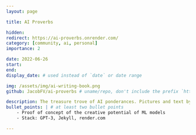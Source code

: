 ```yaml
---
layout: page

title: AI Proverbs

hidden:
redirect: https://ai-proverbs.onrender.com/
category: [community, ai, personal]
importance: 2

date: 2022-06-26
start:
end:
display_date: # used instead of `date` or date range

img: /assets/img/ai-writing-book.png
github: JacobFV/ai-proverbs # uname/repo, don't include the prefix `https://github.com/`

description: The treasure trove of AI ponderances. Pictures and text by AI.
bullet_points: | # at least two bullet points
    - Proof of concept of the creative potential of ML models
    - Stack: GPT-3, Jekyll, render.com

---
```

